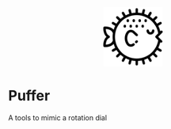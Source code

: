 <p align="center">
    <img src="Images/puffer.png" height="120" max-width="90%" alt="Mantis" />
</p>

# Puffer
A tools to mimic a rotation dial

